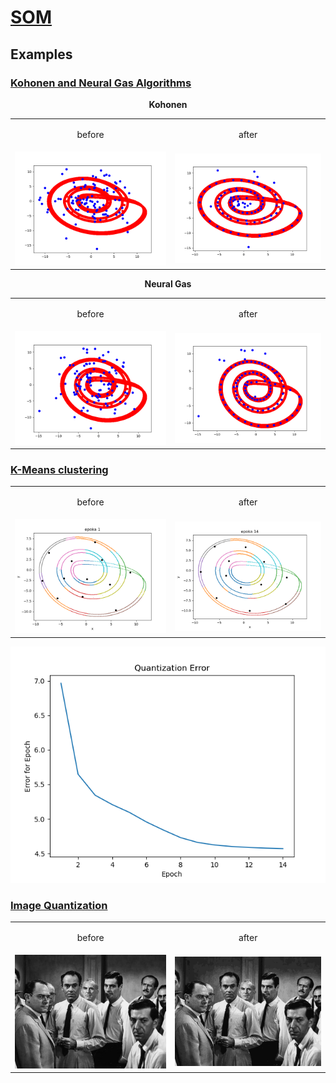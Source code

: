 # [SOM](https://github.com/ZdrzalikPrzemyslaw/Machine-Learning/tree/master/SelfOrganizingMap)

## Examples

###  [Kohonen and Neural Gas Algorithms](https://github.com/ZdrzalikPrzemyslaw/Machine-Learning/tree/master/SelfOrganizingMap/KohonenAndNeuralGas)
<p align="center">
    <b>Kohonen</b>
</p>

<table cellpadding="0" cellspacing="0" border="0">
    <tr>
    <td><p align="center">before</p></td>
    <td><p align="center">after</p></td>
    </tr>
  <tr>
    <td><img src="https://github.com/ZdrzalikPrzemyslaw/Machine-Learning/blob/master/.github/Kohonen_Before.png"
     alt="Before Kohonen"/></td>
    <td><img src="https://github.com/ZdrzalikPrzemyslaw/Machine-Learning/blob/master/.github/Kohonen_After.png"
     alt="After Kohonen"/></td>
  </tr>
 </table>
 
<p align="center">
    <b>Neural Gas</b>
</p>

<table cellpadding="0" cellspacing="0" border="0">
    <tr>
    <td><p align="center">before</p></td>
    <td><p align="center">after</p></td>
    </tr>
  <tr>
    <td><img src="https://github.com/ZdrzalikPrzemyslaw/Machine-Learning/blob/master/.github/NeuralGas_Before.png"
     alt="Before Neural Gas"/></td>
    <td><img src="https://github.com/ZdrzalikPrzemyslaw/Machine-Learning/blob/master/.github/NeuralGas_After.png"
     alt="After Neural Gas"/></td>
  </tr>
 </table>


### [K-Means clustering](https://github.com/ZdrzalikPrzemyslaw/Machine-Learning/tree/master/SelfOrganizingMap/KMeans)


<table cellpadding="0" cellspacing="0" border="0">
    <tr>
    <td><p align="center">before</p></td>
    <td><p align="center">after</p></td>
    </tr>
  <tr>
    <td><img src="https://github.com/ZdrzalikPrzemyslaw/Machine-Learning/blob/master/.github/KMeans_Before.png"
     alt="Before KMeans"/></td>
    <td><img src="https://github.com/ZdrzalikPrzemyslaw/Machine-Learning/blob/master/.github/KMeans_After.png"
     alt="After KMeans"/></td>
  </tr>
 </table>
 
 <p align="center">
 <img src="https://github.com/ZdrzalikPrzemyslaw/Machine-Learning/blob/master/.github/K_Means_Example_Error.png"
     alt="Error KMeans"/>
 </p>


### [Image Quantization](https://github.com/ZdrzalikPrzemyslaw/Machine-Learning/tree/master/SelfOrganizingMap/ImageQuantization)

<table cellpadding="0" cellspacing="0" border="0">
    <tr>
    <td><p align="center">before</p></td>
    <td><p align="center">after</p></td>
    </tr>
  <tr>
    <td><img src="https://github.com/ZdrzalikPrzemyslaw/Machine-Learning/blob/master/.github/ImageQuantization_Before.jpg"
     alt="Before Quantization"/></td>
    <td><img src="https://github.com/ZdrzalikPrzemyslaw/Machine-Learning/blob/master/.github/ImageQuantization_After.jpg"
     alt="After Quantization"/></td>
  </tr>
 </table>

